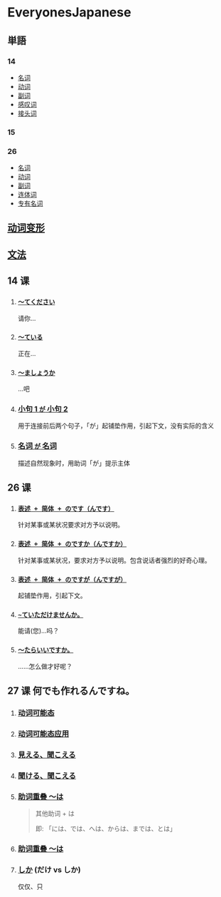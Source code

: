 # EveryonesJapanese

## 単語

### 14

- [名词](./単語/14/名词)
- [动词](./単語/14/动词)
- [副词](./単語/14/副词)
- [感叹词](./単語/14/感叹词)
- [接头词](./単語/14/接头词)

### 15

### 26

- [名词](./単語/26/名词)
- [动词](./単語/26/动词)
- [副词](./単語/26/副词)
- [连体词](./単語/26/连体词)
- [专有名词](./単語/26/专有名词)

## [动词变形](./动词变形)

## [文法](./文法/文法)

## 14 课

1. ### [`～てください`](./単語/动词变形/て形应用)
   请你...
2. ### [`～ている`](./単語/动词变形/て形应用)
   正在...
3. ### [`～ましょうか`](./文法/14/～ましょうか)
   ...吧
4. ### [小句 1 `が` 小句 2](./文法/14/小句1が小句2)
   用于连接前后两个句子，「が」起铺垫作用，引起下文，没有实际的含义
5. ### [名词 `が` 名词](./文法/14/名词が名词)
   描述自然现象时，用助词「が」提示主体

## 26 课

1. ### [`表述 + 简体 + のです（んです）`](<./文法/26/～のです(～んです)>)
   针对某事或某状况要求对方予以说明。
2. ### [`表述 + 简体 + のですか（んですか）`](<./文法/26/～のですか(～んですか)>)
   针对某事或某状况，要求对方予以说明。包含说话者强烈的好奇心理。
3. ### [`表述 + 简体 + のですが（んですが）`](<./文法/26/～のですが(～んですが)>)
   起铺垫作用，引起下文。
4. ### [`~ていただけませんか。`](./文法/26/~ていただけませんか)
   能请(您)...吗？
5. ### [`～たらいいですか。`](./文法/26/～たらいいですか)
   ......怎么做才好呢？

## 27 课 何でも作れるんですね。

1. ### [动词可能态](./単語/动词变形/可能态)
2. ### [动词可能态应用](./単語/动词变形/可能态应用)
3. ### [見える、聞こえる](./聞ける、文法/27/聞ける、聞こえる)
4. ### [聞ける、聞こえる](./聞ける、文法/27/聞ける、聞こえる)
5. ### [助词重叠 ～は](./文法/27/助词重叠%20～は)
   > 其他助词 + は
   >
   > 即: 「には、では、へは、からは、までは、とは」
6. ### [助词重叠 ～は](./文法/27/助词重叠%20～も)
7. ### [しか](./文法/27/しか) (だけ vs しか)
   仅仅、只

